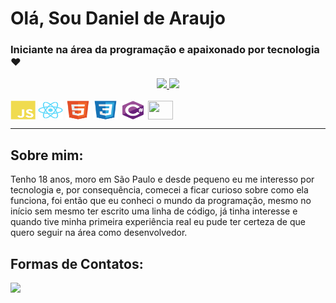 # Olá, Sou Daniel de Araujo

### Iniciante na área da programação e apaixonado por tecnologia❤

<div align="center">
  <a href="https://github.com/DanielArujo">
  <img height="160em" src="https://github-readme-stats.vercel.app/api?username=DanielArujo&show_icons=true&theme=dracula&icon_color=white&title_color=red&include_all_commits=true&count_private=true">
  <img height="160em" src="https://github-readme-stats.vercel.app/api/top-langs/?username=DanielArujo&layout=compact&langs_count=7&theme=dracula&icon_color=white&title_color=red">
  </a>
</div>


<div style="display: inline_block"><br>
  <img align="center" alt="" height="30" width="40" src="https://raw.githubusercontent.com/devicons/devicon/master/icons/javascript/javascript-plain.svg">
  <img align="center" alt="" height="30" width="40" src="https://raw.githubusercontent.com/devicons/devicon/master/icons/react/react-original.svg">
  <img align="center" alt="" height="30" width="40" src="https://raw.githubusercontent.com/devicons/devicon/master/icons/html5/html5-original.svg">
  <img align="center" alt="" height="30" width="40" src="https://raw.githubusercontent.com/devicons/devicon/master/icons/css3/css3-original.svg">
  <img align="center" alt="" height="30" width="40" src="https://raw.githubusercontent.com/devicons/devicon/master/icons/csharp/csharp-original.svg">
  <img align="center" alt="" height="30" width="40" src="https://cdn.jsdelivr.net/gh/devicons/devicon/icons/nodejs/nodejs-original.svg" />
</div>

---

## Sobre mim:
<div>
  Tenho 18 anos, moro em São Paulo e desde pequeno eu me interesso por tecnologia e, por consequência, comecei a ficar curioso sobre como ela funciona, foi então que eu conheci o mundo da programação, mesmo no início sem mesmo ter escrito uma linha de código, já tinha interesse e quando tive minha primeira experiência real eu pude ter certeza de que quero seguir na área como desenvolvedor.
</div

---

## Formas de Contatos: 

<div align="left">
  <a href="https://www.linkedin.com/in/daniel-araujo-carvalho/"><img src="https://img.shields.io/badge/LinkedIn-0077B5?style=for-the-badge&logo=linkedin&logoColor=white"></a>
</div>
